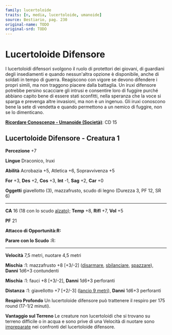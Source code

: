 ```yaml
---
family: lucertoloide
traits: [n, media, lucertoloide, umanoide]
source: Bestiario, pag. 230
original-name: TODO
original-srd: TODO
---
```


# Lucertoloide Difensore

I lucertoloidi difensori svolgono il ruolo di protettori dei giovani, di
guardiani degli insediamenti e quando nessun'altra opzione è disponibile, anche
di soldati in tempo di guerra. Reagiscono con vigore se devono difendere i
propri simili, ma non traggono piacere dalla battaglia. Un iruxi difensore
potrebbe persino scacciare gli intrusi e consentire loro di fuggire purché
abbiano capito bene di essere stati sconfitti, nella speranza che la voce si
sparga e prevenga altre invasioni, ma non è un ingenuo. Gli iruxi conoscono bene
la sete di vendetta e quando permettono a un nemico di fuggire, non se lo
dimenticano.

**[Ricordare Conoscenze - Umanoide (Società)](/azioni/abilita/ricordare-conoscenze)**:
CD 15

## Lucertoloide Difensore - Creatura 1

**Percezione** +7

**Lingue** Draconico, Iruxi

**Abilità** Acrobazia +5, Atletica +6, Sopravvivenza +5

**For** +3, **Des** +2, **Cos** +3, **Int** -1, **Sag** +2, **Car** +0

**Oggetti** giavellotto (3), mazzafrusto, scudo di legno (Durezza 3, PF 12,
SR 6)

---

**CA** 16 (18 con lo scudo [alzato](/azioni/alzare-lo-scudo)); **Temp** +8,
**Rifl** +7, **Vol** +5

**PF** 21

**Attacco di Opportunità:R:**

**Parare con lo Scudo** :R:

---

**Velocità** 7,5 metri, nuotare 4,5 metri

**Mischia** :1: mazzafrusto +8 \[+3/-2] ([disarmare](/tratti/disarmare),
[sbilanciare](/tratti/sbilanciare), [spazzare](/tratti/spazzare)), **Danni**
1d6+3 contundenti

**Mischia** :1: fauci +8 \[+3/-2], **Danni** 1d6+3 perforanti

**Distanza** :1: giavellotto +7 \[+2/-3] ([lancio 9 metri](/tratti/lancio)),
**Danni** 1d6+3 perforanti

**Respiro Profondo** Un lucertoloide difensore può trattenere il respiro per 175
round (17-1/2 minuti).

**Vantaggio sul Terreno** Le creature non lucertoloidi che si trovano su terreno
difficile o in acqua e sono prive di una Velocità di nuotare sono
[impreparate](/condizioni/impreparato) nei confronti del lucertoloide difensore.
